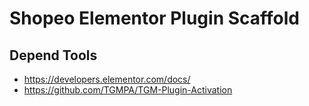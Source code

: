 # Shopeo Elementor Plugin Scaffold


## Depend Tools

- https://developers.elementor.com/docs/
- https://github.com/TGMPA/TGM-Plugin-Activation
